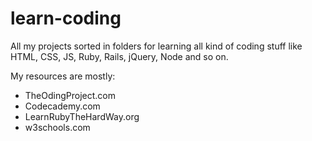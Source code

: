 # learn-coding
All my projects sorted in folders for learning all kind of coding stuff like HTML, CSS, JS, Ruby, Rails, jQuery, Node and so on.

My resources are mostly:

- TheOdingProject.com
- Codecademy.com
- LearnRubyTheHardWay.org
- w3schools.com

